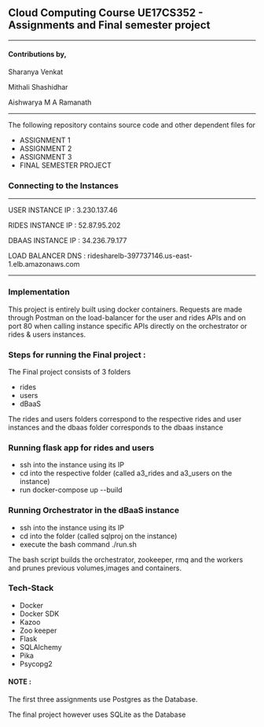 
## Cloud Computing Course UE17CS352 - Assignments and Final semester project
--------------------------------
#### Contributions by,

Sharanya Venkat

Mithali Shashidhar

Aishwarya M A Ramanath

--------------------------------

The following repository contains source code and other dependent files for 
- ASSIGNMENT 1
- ASSIGNMENT 2
- ASSIGNMENT 3
- FINAL SEMESTER PROJECT


### Connecting to the Instances
-------------------------------

USER INSTANCE IP : 3.230.137.46

RIDES INSTANCE IP : 52.87.95.202

DBAAS INSTANCE IP : 34.236.79.177

LOAD BALANCER DNS : ridesharelb-397737146.us-east-1.elb.amazonaws.com

--------------------------------

### Implementation

This project is entirely built using docker containers.
Requests are made through Postman on the load-balancer for the user and rides APIs and on port 80 when calling instance specific APIs directly on the orchestrator or rides & users instances.

### Steps for running the Final project :

The Final project consists of 3 folders
- rides
- users
- dBaaS

The rides and users folders correspond to the respective rides and user instances and the dbaas folder corresponds to the dbaas instance

### Running flask app for rides and users
- ssh into the instance using its IP
- cd into the respective folder (called a3_rides and a3_users on the instance)
- run docker-compose up --build


### Running Orchestrator in the dBaaS instance
- ssh into the instance using its IP
- cd into the folder (called sqlproj on the instance)
- execute the bash command ./run.sh

 The bash script builds the orchestrator, zookeeper, rmq and the workers and prunes previous volumes,images and containers.
 
 ### Tech-Stack
 - Docker
 - Docker SDK
 - Kazoo
 - Zoo keeper
 - Flask
 - SQLAlchemy
 - Pika
 - Psycopg2
 
 #### NOTE : 
The first three assignments use Postgres as the Database.

The final project however uses SQLite as the Database


